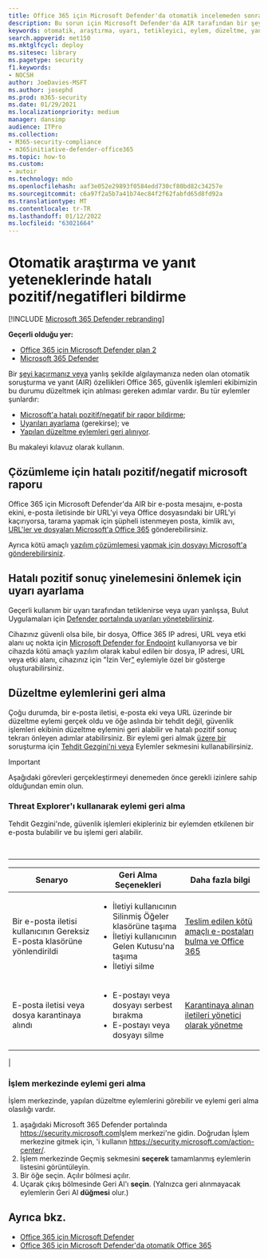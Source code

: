 ```yaml
---
title: Office 365 için Microsoft Defender'da otomatik incelemeden sonra hatalı pozitif veya yanlış negatifleri Office 365
description: Bu sorun için Microsoft Defender'da AIR tarafından bir şey cevapsız veya yanlış Office 365? Çözümleme için Microsoft'a hatalı pozitif veya yanlış negatif sonuçlar göndermeyi öğrenin.
keywords: otomatik, araştırma, uyarı, tetikleyici, eylem, düzeltme, yanlış pozitif, hatalı negatif
search.appverid: met150
ms.mktglfcycl: deploy
ms.sitesec: library
ms.pagetype: security
f1.keywords:
- NOCSH
author: JoeDavies-MSFT
ms.author: josephd
ms.prod: m365-security
ms.date: 01/29/2021
ms.localizationpriority: medium
manager: dansimp
audience: ITPro
ms.collection:
- M365-security-compliance
- m365initiative-defender-office365
ms.topic: how-to
ms.custom:
- autoir
ms.technology: mdo
ms.openlocfilehash: aaf3e052e29893f0584edd730cf80bd82c34257e
ms.sourcegitcommit: c6a97f2a5b7a41b74ec84f2f62fabfd65d8fd92a
ms.translationtype: MT
ms.contentlocale: tr-TR
ms.lasthandoff: 01/12/2022
ms.locfileid: "63021664"
---
```

# <a name="how-to-report-false-positivesnegatives-in-automated-investigation-and-response-capabilities"></a>Otomatik araştırma ve yanıt yeteneklerinde hatalı pozitif/negatifleri bildirme

[!INCLUDE [Microsoft 365 Defender rebranding](../includes/microsoft-defender-for-office.md)]

**Geçerli olduğu yer:**
- [Office 365 için Microsoft Defender plan 2](defender-for-office-365.md)
- [Microsoft 365 Defender](../defender/microsoft-365-defender.md)

Bir [şeyi kaçırmanız veya](automated-investigation-response-office.md) yanlış şekilde algılaymanıza neden olan otomatik soruşturma ve yanıt (AIR) özellikleri Office 365, güvenlik işlemleri ekibimizin bu durumu düzeltmek için atılması gereken adımlar vardır. Bu tür eylemler şunlardır:

- [Microsoft'a hatalı pozitif/negatif bir rapor bildirme](#report-a-false-positivenegative-to-microsoft-for-analysis);
- [Uyarıları ayarlama](#adjust-an-alert-to-prevent-false-positives-from-recurring) (gerekirse); ve
- [Yapılan düzeltme eylemleri geri alınıyor](#undo-a-remediation-action).

Bu makaleyi kılavuz olarak kullanın.

## <a name="report-a-false-positivenegative-to-microsoft-for-analysis"></a>Çözümleme için hatalı pozitif/negatif microsoft raporu

Office 365 için Microsoft Defender'da AIR bir e-posta mesajını, e-posta ekini, e-posta iletisinde bir URL'yi veya Office dosyasındaki bir URL'yi kaçırıyorsa, tarama yapmak için şüpheli istenmeyen posta, kimlik avı[, URL'ler ve dosyaları Microsoft'a Office 365](admin-submission.md) gönderebilirsiniz.

Ayrıca kötü amaçlı [yazılım çözümlemesi yapmak için dosyayı Microsoft'a gönderebilirsiniz](https://www.microsoft.com/wdsi/filesubmission).

## <a name="adjust-an-alert-to-prevent-false-positives-from-recurring"></a>Hatalı pozitif sonuç yinelemesini önlemek için uyarı ayarlama

Geçerli kullanım bir uyarı tarafından tetiklenirse veya uyarı yanlışsa, Bulut Uygulamaları için [Defender portalında uyarıları yönetebilirsiniz](/cloud-app-security/managing-alerts).

Cihazınız güvenli olsa bile, bir dosya, Office 365 IP adresi, URL veya etki alanı uç nokta için [Microsoft Defender for Endpoint](/windows/security/threat-protection) kullanıyorsa ve bir cihazda kötü amaçlı yazılım olarak kabul edilen bir dosya, IP adresi, URL veya etki alanı, cihazınız için "İzin Ver["](/windows/security/threat-protection/microsoft-defender-atp/manage-indicators) eylemiyle özel bir gösterge oluşturabilirsiniz.

## <a name="undo-a-remediation-action"></a>Düzeltme eylemlerini geri alma

Çoğu durumda, bir e-posta iletisi, e-posta eki veya URL üzerinde bir düzeltme eylemi gerçek oldu ve öğe aslında bir tehdit değil, güvenlik işlemleri ekibinin düzeltme eylemini geri alabilir ve hatalı pozitif sonuç tekrarı önleyen adımlar atabilirsiniz. Bir eylemi geri almak [üzere bir](#undo-an-action-using-threat-explorer) soruşturma için [Tehdit Gezgini'ni veya](#undo-an-action-in-the-action-center) Eylemler sekmesini kullanabilirsiniz.

> [!IMPORTANT]
> Aşağıdaki görevleri gerçekleştirmeyi denemeden önce gerekli izinlere sahip olduğundan emin olun.

### <a name="undo-an-action-using-threat-explorer"></a>Threat Explorer'ı kullanarak eylemi geri alma

Tehdit Gezgini'nde, güvenlik işlemleri ekipleriniz bir eylemden etkilenen bir e-posta bulabilir ve bu işlemi geri alabilir.

<br>

****

|Senaryo|Geri Alma Seçenekleri|Daha fazla bilgi|
|---|---|---|
|Bir e-posta iletisi kullanıcının Gereksiz E-posta klasörüne yönlendirildi|<ul><li>İletiyi kullanıcının Silinmiş Öğeler klasörüne taşıma</li><li>İletiyi kullanıcının Gelen Kutusu'na taşıma</li><li>İletiyi silme</li></ul>|[Teslim edilen kötü amaçlı e-postaları bulma ve Office 365](investigate-malicious-email-that-was-delivered.md)|
|E-posta iletisi veya dosya karantinaya alındı|<ul><li>E-postayı veya dosyayı serbest bırakma</li><li> E-postayı veya dosyayı silme</li></ul>|[Karantinaya alınan iletileri yönetici olarak yönetme](manage-quarantined-messages-and-files.md)|
|

### <a name="undo-an-action-in-the-action-center"></a>İşlem merkezinde eylemi geri alma

İşlem merkezinde, yapılan düzeltme eylemlerini görebilir ve eylemi geri alma olasılığı vardır.

1. aşağıdaki Microsoft 365 Defender portalında <https://security.microsoft.com>İşlem merkezi'ne gidin. Doğrudan İşlem merkezine gitmek için, 'i kullanın <https://security.microsoft.com/action-center/>.
2. İşlem merkezinde Geçmiş sekmesini **seçerek** tamamlanmış eylemlerin listesini görüntüleyin.
3. Bir öğe seçin. Açılır bölmesi açılır.
4. Uçarak çıkış bölmesinde Geri Al'ı **seçin**. (Yalnızca geri alınmayacak eylemlerin Geri Al **düğmesi** olur.)

## <a name="see-also"></a>Ayrıca bkz.

- [Office 365 için Microsoft Defender](defender-for-office-365.md)
- [Office 365 için Microsoft Defender'da otomatik Office 365](office-365-air.md)
